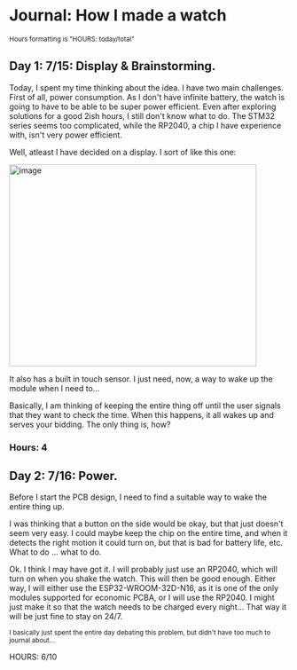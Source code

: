 # Journal: How I made a watch
<sub> Hours formatting is "HOURS: today/total" </sub>

## Day 1: 7/15: Display & Brainstorming.
Today, I spent my time thinking about the idea. I have two main challenges. First of all, power consumption. As I don't have infinite battery, the watch is going to have to be able to be super power efficient. Even after exploring solutions for a good 2ish hours, I still don't know what to do. The STM32 series seems too complicated, while the RP2040, a chip I have experience with, isn't very power efficient.

Well, atleast I have decided on a display. I sort of like this one:

<img width="446" height="364" alt="image" src="https://github.com/user-attachments/assets/3756e94d-3465-4347-ad45-fe718a25ef07" />

It also has a built in touch sensor. I just need, now, a way to wake up the module when I need to...

Basically, I am thinking of keeping the entire thing off until the user signals that they want to check the time. When this happens, it all wakes up and serves your bidding. The only thing is, how?

### Hours: 4

## Day 2: 7/16: Power.

Before I start the PCB design, I need to find a suitable way to wake the entire thing up.

I was thinking that a button on the side would be okay, but that just doesn't seem very easy. I could maybe keep the chip on the entire time, and when it detects the right motion it could turn on, but that is bad for battery life, etc. What to do ... what to do.

Ok. I think I may have got it. I will probably just use an RP2040, which will turn on when you shake the watch. This will then be good enough. Either way, I will either use the ESP32-WROOM-32D-N16, as it is one of the only modules supported for economic PCBA, or I will use the RP2040. I might just make it so that the watch needs to be charged every night... That way it will be just fine to stay on 24/7.

<sub> I basically just spent the entire day debating this problem, but didn't have too much to journal about... </sub>

HOURS: 6/10
